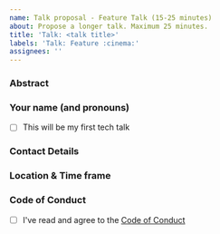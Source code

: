 ```yaml
---
name: Talk proposal - Feature Talk (15-25 minutes)
about: Propose a longer talk. Maximum 25 minutes.
title: 'Talk: <talk title>'
labels: 'Talk: Feature :cinema:'
assignees: ''
---
```


### Abstract

<!-- Try to stick to 500 characters. If you know already, please let us know how long the talk will be as this helps us plan the meetups. -->

### Your name (and pronouns)

<!-- First-time speakers are automatically moved to the top of our waitlist and we're able to offer additional support with abstract writing, slide prep, run-throughs or whatever else you may need. So if this'll be your first talk, let us know! -->

- [ ] This will be my first tech talk

### Contact Details

<!-- We'll mostly use this issue for communication. But it might help to leave your BlueSky or e-mail. Please let us know if we should a link to your BlueSky account or website on our page. -->

### Location & Time frame

<!-- Can you give this talk only in a certain time frame or a specific city/region? Please let us know -->

### Code of Conduct

<!-- We expect all of our speakers to uphold our Code of Conduct, so please take a minute to read through it. -->

- [ ] I've read and agree to the [Code of Conduct](https://github.com/boulder-js/home/blob/main/CODE_OF_CONDUCT.md)
